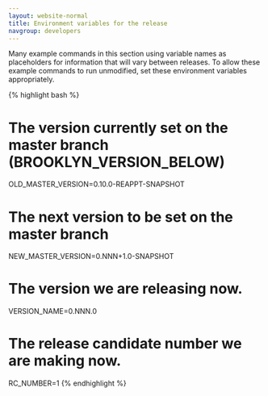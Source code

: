 ```yaml
---
layout: website-normal
title: Environment variables for the release
navgroup: developers
---
```


Many example commands in this section using variable names as placeholders for information that will vary between
releases. To allow these example commands to run unmodified, set these environment variables appropriately.

{% highlight bash %}
# The version currently set on the master branch (BROOKLYN_VERSION_BELOW)
OLD_MASTER_VERSION=0.10.0-REAPPT-SNAPSHOT
# The next version to be set on the master branch
NEW_MASTER_VERSION=0.NNN+1.0-SNAPSHOT

# The version we are releasing now.
VERSION_NAME=0.NNN.0

# The release candidate number we are making now.
RC_NUMBER=1
{% endhighlight %}
